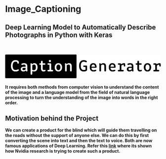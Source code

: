 # Image_Captioning
## Deep Learning Model to Automatically Describe Photographs in Python with Keras
<br></br>
![Caption_Pic](Caption.png)
<br></br>
**It requires both methods from computer vision to understand the content of the image and a language model from the field of natural language processing 
to turn the understanding of the image into words in the right order.**
## Motivation behind the Project
**We can create a product for the blind which will guide them travelling on the roads without the support of anyone else. We can do this by first converting the scene into text and then the text to voice. Both are now famous applications of Deep Learning. Refer this [link](https://www.youtube.com/watch?v=rLyF4XQLwr0) where its shown how Nvidia research is trying to create such a product.**
